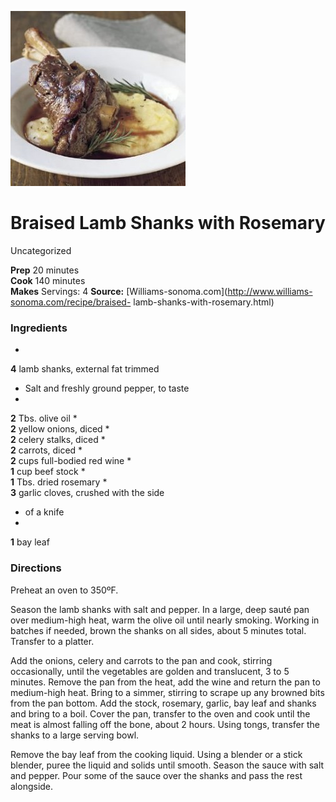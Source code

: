﻿

[![](./images/ca10a8a9-7f6d-4df8-bac4-6388076d96be.jpg)](http://rk.wsimgs.com/wsimgs/rk/images/dp/recipe/201536/0002/img2l.jpg)

#  Braised Lamb Shanks with Rosemary

Uncategorized

  
**Prep** 20 minutes  
**Cook** 140 minutes  
**Makes** Servings: 4
**Source:** [Williams-sonoma.com](http://www.williams-sonoma.com/recipe/braised-
lamb-shanks-with-rosemary.html)

###  Ingredients

  *  
**4** lamb shanks, external fat trimmed
  * Salt and freshly ground pepper, to taste
  *   
**2** Tbs. olive oil
  *   
**2** yellow onions, diced
  *   
**2** celery stalks, diced
  *   
**2** carrots, diced
  *   
**2** cups full-bodied red wine
  *   
**1** cup beef stock
  *   
**1** Tbs. dried rosemary
  *   
**3** garlic cloves, crushed with the side
  * of a knife
  *   
**1** bay leaf

###  Directions

Preheat an oven to 350ºF.

Season the lamb shanks with salt and pepper. In a large, deep sauté pan over
medium-high heat, warm the olive oil until nearly smoking. Working in batches
if needed, brown the shanks on all sides, about 5 minutes total. Transfer to a
platter.

Add the onions, celery and carrots to the pan and cook, stirring occasionally,
until the vegetables are golden and translucent, 3 to 5 minutes. Remove the
pan from the heat, add the wine and return the pan to medium-high heat. Bring
to a simmer, stirring to scrape up any browned bits from the pan bottom. Add
the stock, rosemary, garlic, bay leaf and shanks and bring to a boil. Cover
the pan, transfer to the oven and cook until the meat is almost falling off
the bone, about 2 hours. Using tongs, transfer the shanks to a large serving
bowl.

Remove the bay leaf from the cooking liquid. Using a blender or a stick
blender, puree the liquid and solids until smooth. Season the sauce with salt
and pepper. Pour some of the sauce over the shanks and pass the rest
alongside.

